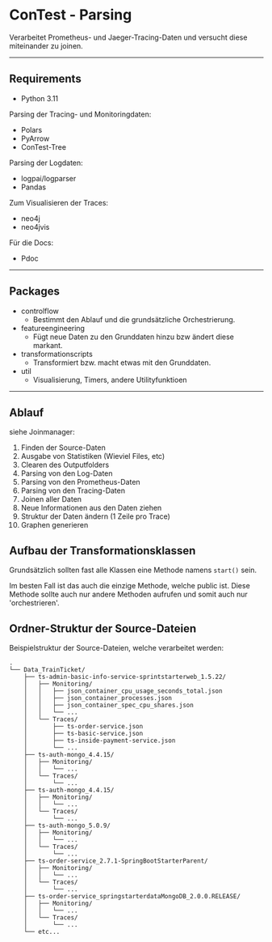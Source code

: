 # ConTest - Parsing

Verarbeitet Prometheus- und Jaeger-Tracing-Daten und versucht diese miteinander zu joinen.

---

## Requirements

* Python 3.11

Parsing der Tracing- und Monitoringdaten:
* Polars
* PyArrow
* ConTest-Tree

Parsing der Logdaten:
* logpai/logparser
* Pandas

Zum Visualisieren der Traces:
* neo4j
* neo4jvis

Für die Docs:
* Pdoc

---

## Packages

* controlflow
  * Bestimmt den Ablauf und die grundsätzliche Orchestrierung.
* featureengineering
  * Fügt neue Daten zu den Grunddaten hinzu bzw ändert diese markant.
* transformationscripts
  * Transformiert bzw. macht etwas mit den Grunddaten. 
* util
  * Visualisierung, Timers, andere Utilityfunktioen

---

## Ablauf

siehe Joinmanager:
1. Finden der Source-Daten 
2. Ausgabe von Statistiken (Wieviel Files, etc)
3. Clearen des Outputfolders 
4. Parsing von den Log-Daten 
5. Parsing von den Prometheus-Daten 
6. Parsing von den Tracing-Daten 
7. Joinen aller Daten 
8. Neue Informationen aus den Daten ziehen 
9. Struktur der Daten ändern (1 Zeile pro Trace)
10. Graphen generieren

## Aufbau der Transformationsklassen

Grundsätzlich sollten fast alle Klassen eine Methode namens ```start()``` sein. 

Im besten Fall ist das auch die einzige Methode, welche public ist. Diese Methode sollte auch nur andere Methoden aufrufen und somit auch nur 'orchestrieren'.

## Ordner-Struktur der Source-Dateien

Beispielstruktur der Source-Dateien, welche verarbeitet werden:

```
.
└── Data_TrainTicket/
    ├── ts-admin-basic-info-service-sprintstarterweb_1.5.22/
    │   ├── Monitoring/
    │   │   ├── json_container_cpu_usage_seconds_total.json
    │   │   ├── json_container_processes.json
    │   │   ├── json_container_spec_cpu_shares.json
    │   │   └── ...
    │   └── Traces/
    │       ├── ts-order-service.json
    │       ├── ts-basic-service.json
    │       ├── ts-inside-payment-service.json
    │       └── ...
    ├── ts-auth-mongo_4.4.15/
    │   ├── Monitoring/
    │   │   └── ...
    │   └── Traces/
    │       └── ...
    ├── ts-auth-mongo_4.4.15/
    │   ├── Monitoring/
    │   │   └── ...
    │   └── Traces/
    │       └── ...
    ├── ts-auth-mongo_5.0.9/
    │   ├── Monitoring/
    │   │   └── ...
    │   └── Traces/
    │       └── ...
    ├── ts-order-service_2.7.1-SpringBootStarterParent/
    │   ├── Monitoring/
    │   │   └── ...
    │   └── Traces/
    │       └── ...
    ├── ts-order-service_springstarterdataMongoDB_2.0.0.RELEASE/
    │   ├── Monitoring/
    │   │   └── ...
    │   └── Traces/
    │       └── ...
    └── etc...
```

